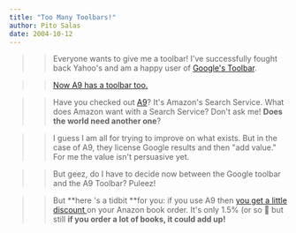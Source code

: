 ```yaml
---
title: "Too Many Toolbars!"
author: Pito Salas
date: 2004-10-12
---
```



>>

>> Everyone wants to give me a toolbar! I've successfully fought back Yahoo's
and am a happy user of [Google's Toolbar](<http://toolbar.google.com/>).

>>

>> [Now A9 has a toolbar too.](<http://toolbar.a9.com/>)

>>

>> Have you checked out [A9](<http://www.a9.com>)? It's Amazon's Search
Service. What does Amazon want with a Search Service? Don't ask me! **Does the
world need another one**?

>>

>> I guess I am all for trying to improve on what exists. But in the case of
A9, they license Google results and then "add value." For me the value isn't
persuasive yet.

>>

>> But geez, do I have to decide now between the Google toolbar and the A9
Toolbar? Puleez!

>>

>> But **here 's a tidbit **for you: if you use A9 then [you get a little
discount ](<https://www.amazon.com/gp/xs/sharethepi.html>)on your Anazon book
order. It's only 1.5% (or so 🙂 but still **if you order a lot of books, it
could add up!**


